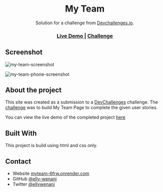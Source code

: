 <h1 align="center">My Team</h1>

<div align="center">
   Solution for a challenge from  <a href="http://devchallenges.io" target="_blank">Devchallenges.io</a>.
</div>

<div align="center">
  <h3>
    <a href="https://myteam-6frw.onrender.com">
      Live Demo
    </a>
    <span> | </span>
    <a href="https://devchallenges.io/challenges/hhmesazsqgKXrTkYkt0U">
      Challenge
    </a>
  </h3>
</div>

## Screenshot
![my-team-screenshot](https://user-images.githubusercontent.com/49924816/110112843-50a4bb80-7dc3-11eb-8e01-ee0a4827dd04.png)

![my-team-phone-screenshot](https://user-images.githubusercontent.com/49924816/110452560-5c032a00-80d6-11eb-8f68-fc76635e97f4.png)

## About the project
This site was created as a submission to a [DevChallenges](https://devchallenges.io/challenges) challenge. The [challenge](https://devchallenges.io/challenges/hhmesazsqgKXrTkYkt0U) was to build My Team Page to complete the given user stories.

You can view the live demo of the completed project [here](https://myteam-6frw.onrender.com)

## Built With
This project is build using html and css only.

## Contact

- Website [myteam-6frw.onrender.com](https://myteam-6frw.onrender.com)
- GitHub [@elly-wenani](https://github.com/elly-wenani)
- Twitter [@ellywenani](https://twitter.com/ellywenani)
